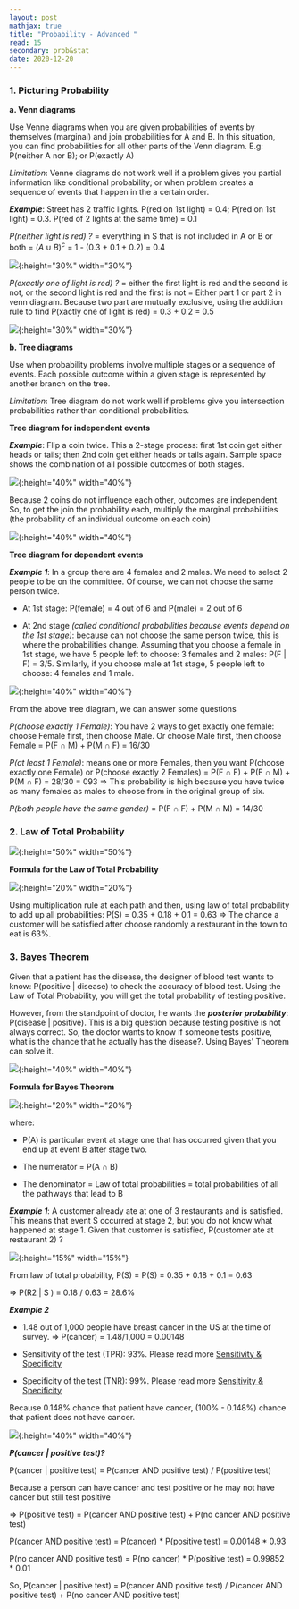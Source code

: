 ```yaml
---
layout: post
mathjax: true
title: "Probability - Advanced "
read: 15
secondary: prob&stat
date: 2020-12-20
---
```


### 1. Picturing Probability

**a. Venn diagrams**

Use Venne diagrams when you are given probabilities of events by themselves (marginal) and join probabilities for A and B. In this situation, you can find probabilities for all other parts of the Venn diagram. E.g: P(neither A nor B); or P(exactly A)

*Limitation*: Venne diagrams do not work well if a problem gives you partial information like conditional probability; or when problem creates a sequence of events that happen in the a certain order. 

***Example***: Street has 2 traffic lights. P(red on 1st light) = 0.4; P(red on 1st light) = 0.3. P(red of 2 lights at the same time) = 0.1

*P(neither light is red) ?* = everything in S that is not included in A or B or both = $(A \cup B)^c$ = 1 - (0.3 + 0.1 + 0.2) = 0.4

![](/sources/prob3-1.png){:height="30%" width="30%"}

*P(exactly one of light is red) ?* = either the first light is red and the second is not, or the second light is red and the first is not = Either part 1 or part 2 in venn diagram. Because two part are mutually exclusive, using the addition rule to find P(xactly one of light is red) = 0.3 + 0.2 = 0.5

![](/sources/prob3-2.png){:height="30%" width="30%"}

**b. Tree diagrams**

Use when probability problems involve multiple stages or a sequence of events. Each possible outcome within a given stage is represented by another branch on the tree. 

*Limitation*: Tree diagram do not work well if problems give you intersection probabilities rather than conditional probabilities.

**Tree diagram for independent events**

***Example***: Flip a coin twice. This a 2-stage process: first 1st coin get either heads or tails; then 2nd coin get either heads or tails again. Sample space shows the combination of all possible outcomes of both stages. 

![](/sources/prob3-3.png){:height="40%" width="40%"}

Because 2 coins do not influence each other, outcomes are independent. So, to get the join the probability each, multiply the marginal probabilities (the probability of an individual outcome on each coin)

![](/sources/prob3-4.png){:height="40%" width="40%"}

**Tree diagram for dependent events**

***Example 1***: In a group there are 4 females and 2 males. We need to select 2 people to be on the committee. Of course, we can not choose the same person twice. 

- At 1st stage: P(female) = 4 out of 6 and P(male) = 2 out of 6

- At 2nd stage *(called conditional probabilities because events depend on the 1st stage)*: because can not choose the same person twice, this is where the probabilities change. Assuming that you choose a female in 1st stage, we have 5 people left to choose: 3 females and 2 males: P(F $\vert$ F) = 3/5. Similarly, if you choose male at 1st stage, 5 people left to choose: 4 females and 1 male.  

![](/sources/prob3-5.png){:height="40%" width="40%"}

From the above tree diagram, we can answer some questions

*P(choose exactly 1 Female)*: You have 2 ways to get exactly one female: choose Female first, then choose Male. Or choose Male first, then choose Female = P(F $\cap$ M) + P(M $\cap$ F) = 16/30

*P(at least 1 Female)*: means one or more Females, then you want P(choose exactly one Female) or P(choose exactly 2 Females) = P(F $\cap$ F) + P(F $\cap$ M) + P(M $\cap$ F) = 28/30 = 093 => This probability is high because you have twice as many females as males to choose from in the original group of six.

*P(both people have the same gender)* = P(F $\cap$ F) + P(M $\cap$ M) = 14/30

### 2. Law of Total Probability

![](/sources/prob3-6.png){:height="50%" width="50%"}

**Formula for the Law of Total Probability**

![](/sources/prob3-7.png){:height="20%" width="20%"}

Using multiplication rule at each path and then, using law of total probability to add up all probabilities: P(S) = 0.35 + 0.18 + 0.1 = 0.63 => The chance a customer will be satisfied after choose randomly a restaurant in the town to eat is 63%.

### 3. Bayes Theorem

Given that a patient has the disease, the designer of blood test wants to know: P(positive $\vert$ disease) to check the accuracy of blood test. Using the Law of Total Probability, you will get the total probability of testing positive.

However, from the standpoint of doctor, he wants the ***posterior probability***: P(disease $\vert$ positive). This is a big question because testing positive is not always correct. So, the doctor wants to know if someone tests positive, what is the chance that he actually has the disease?. Using Bayes' Theorem can solve it. 

![](/sources/prob3-10.png){:height="40%" width="40%"}

**Formula for Bayes Theorem**

![](/sources/prob3-8.png){:height="20%" width="20%"}

where:

+ P(A) is particular event at stage one that has occurred given that you end up at event B after stage two. 

+ The numerator = P(A $\cap$ B)

+ The denominator = Law of total probabilities = total probabilities of all the pathways that lead to B

***Example 1***: A customer already ate at one of 3 restaurants and is satisfied. This means that event S occurred at stage 2, but you do not know what happened at stage 1. Given that customer is satisfied, P(customer ate at restaurant 2) ?

![](/sources/prob3-9.png){:height="15%" width="15%"}

From law of total probability, P(S) = P(S) = 0.35 + 0.18 + 0.1 = 0.63 

=> P(R2 $\vert$ S ) = 0.18 / 0.63 = 28.6%

***Example 2***

- 1.48 out of 1,000 people have breast cancer in the US at the time of survey.
=> P(cancer) = 1.48/1,000 = 0.00148

- Sensitivity of the test (TPR): 93%. Please read more [Sensitivity & Specificity](https://lytranp.github.io/notes/ROC)

- Specificity of the test (TNR): 99%. Please read more [Sensitivity & Specificity](https://lytranp.github.io/notes/ROC)

Because 0.148% chance that patient have cancer, (100% - 0.148%) chance that patient does not have cancer. 

![](/sources/prob3.png){:height="40%" width="40%"}


***P(cancer $\vert$ positive test)?***

P(cancer $\vert$ positive test) = P(cancer AND positive test) / P(positive test)

Because a person can have cancer and test positive or he may not have cancer but still test positive 

=> P(positive test) = P(cancer AND positive test) + P(no cancer AND positive test)

P(cancer AND positive test) = P(cancer) * P(positive test) = 0.00148 * 0.93

P(no cancer AND positive test) = P(no cancer) * P(positive test) = 0.99852 * 0.01

So, P(cancer $\vert$ positive test) = P(cancer AND positive test) / P(cancer AND positive test) + P(no cancer AND positive test)